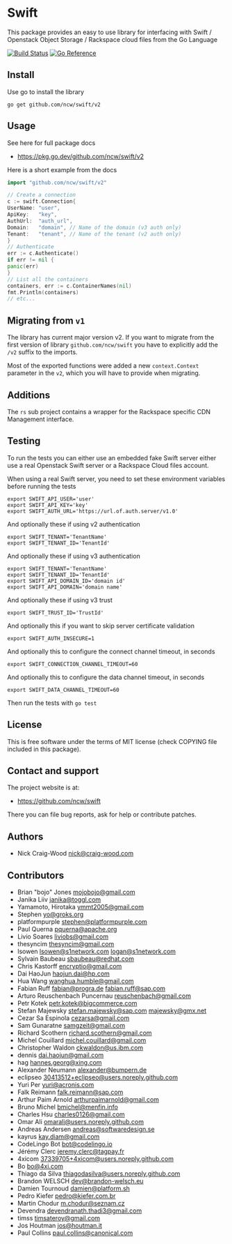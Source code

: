Swift
=====

This package provides an easy to use library for interfacing with Swift / Openstack Object Storage / Rackspace cloud
files from the Go Language

[![Build Status](https://github.com/ncw/swift/workflows/build/badge.svg?branch=master)](https://github.com/ncw/swift/actions)
[![Go Reference](https://pkg.go.dev/badge/github.com/ncw/v2/swift.svg)](https://pkg.go.dev/github.com/ncw/swift/v2)

Install
-------

Use go to install the library

    go get github.com/ncw/swift/v2

Usage
-----

See here for full package docs

- https://pkg.go.dev/github.com/ncw/swift/v2

Here is a short example from the docs

```go
import "github.com/ncw/swift/v2"

// Create a connection
c := swift.Connection{
UserName: "user",
ApiKey:   "key",
AuthUrl:  "auth_url",
Domain:   "domain", // Name of the domain (v3 auth only)
Tenant:   "tenant", // Name of the tenant (v2 auth only)
}
// Authenticate
err := c.Authenticate()
if err != nil {
panic(err)
}
// List all the containers
containers, err := c.ContainerNames(nil)
fmt.Println(containers)
// etc...
```

Migrating from `v1`
-----
The library has current major version v2. If you want to migrate from the first version of
library `github.com/ncw/swift` you have to explicitly add the `/v2` suffix to the imports.

Most of the exported functions were added a new `context.Context` parameter in the `v2`, which you will have to provide
when migrating.

Additions
---------

The `rs` sub project contains a wrapper for the Rackspace specific CDN Management interface.

Testing
-------

To run the tests you can either use an embedded fake Swift server either use a real Openstack Swift server or a
Rackspace Cloud files account.

When using a real Swift server, you need to set these environment variables before running the tests

    export SWIFT_API_USER='user'
    export SWIFT_API_KEY='key'
    export SWIFT_AUTH_URL='https://url.of.auth.server/v1.0'

And optionally these if using v2 authentication

    export SWIFT_TENANT='TenantName'
    export SWIFT_TENANT_ID='TenantId'

And optionally these if using v3 authentication

    export SWIFT_TENANT='TenantName'
    export SWIFT_TENANT_ID='TenantId'
    export SWIFT_API_DOMAIN_ID='domain id'
    export SWIFT_API_DOMAIN='domain name'

And optionally these if using v3 trust

    export SWIFT_TRUST_ID='TrustId'

And optionally this if you want to skip server certificate validation

    export SWIFT_AUTH_INSECURE=1

And optionally this to configure the connect channel timeout, in seconds

    export SWIFT_CONNECTION_CHANNEL_TIMEOUT=60

And optionally this to configure the data channel timeout, in seconds

    export SWIFT_DATA_CHANNEL_TIMEOUT=60

Then run the tests with `go test`

License
-------

This is free software under the terms of MIT license (check COPYING file included in this package).

Contact and support
-------------------

The project website is at:

- https://github.com/ncw/swift

There you can file bug reports, ask for help or contribute patches.

Authors
-------

- Nick Craig-Wood <nick@craig-wood.com>

Contributors
------------

- Brian "bojo" Jones <mojobojo@gmail.com>
- Janika Liiv <janika@toggl.com>
- Yamamoto, Hirotaka <ymmt2005@gmail.com>
- Stephen <yo@groks.org>
- platformpurple <stephen@platformpurple.com>
- Paul Querna <pquerna@apache.org>
- Livio Soares <liviobs@gmail.com>
- thesyncim <thesyncim@gmail.com>
- lsowen <lsowen@s1network.com> <logan@s1network.com>
- Sylvain Baubeau <sbaubeau@redhat.com>
- Chris Kastorff <encryptio@gmail.com>
- Dai HaoJun <haojun.dai@hp.com>
- Hua Wang <wanghua.humble@gmail.com>
- Fabian Ruff <fabian@progra.de> <fabian.ruff@sap.com>
- Arturo Reuschenbach Puncernau <reuschenbach@gmail.com>
- Petr Kotek <petr.kotek@bigcommerce.com>
- Stefan Majewsky <stefan.majewsky@sap.com> <majewsky@gmx.net>
- Cezar Sa Espinola <cezarsa@gmail.com>
- Sam Gunaratne <samgzeit@gmail.com>
- Richard Scothern <richard.scothern@gmail.com>
- Michel Couillard <!--<couillard.michel@voxlog.ca>--> <michel.couillard@gmail.com>
- Christopher Waldon <ckwaldon@us.ibm.com>
- dennis <dai.haojun@gmail.com>
- hag <hannes.georg@xing.com>
- Alexander Neumann <alexander@bumpern.de>
- eclipseo <30413512+eclipseo@users.noreply.github.com>
- Yuri Per <yuri@acronis.com>
- Falk Reimann <falk.reimann@sap.com>
- Arthur Paim Arnold <arthurpaimarnold@gmail.com>
- Bruno Michel <bmichel@menfin.info>
- Charles Hsu <charles0126@gmail.com>
- Omar Ali <omarali@users.noreply.github.com>
- Andreas Andersen <andreas@softwaredesign.se>
- kayrus <kay.diam@gmail.com>
- CodeLingo Bot <bot@codelingo.io>
- Jérémy Clerc <jeremy.clerc@tagpay.fr>
- 4xicom <37339705+4xicom@users.noreply.github.com>
- Bo <bo@4xi.com>
- Thiago da Silva <thiagodasilva@users.noreply.github.com>
- Brandon WELSCH <dev@brandon-welsch.eu>
- Damien Tournoud <damien@platform.sh>
- Pedro Kiefer <pedro@kiefer.com.br>
- Martin Chodur <m.chodur@seznam.cz>
- Devendra <devendranath.thadi3@gmail.com>
- timss <timsateroy@gmail.com>
- Jos Houtman <jos@houtman.it>
- Paul Collins <paul.collins@canonical.com>
